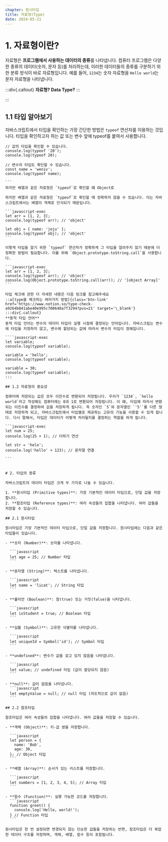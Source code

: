 ```yaml
---
chapter: 원시타입
title: 자료형(Type)
date: 2024-05-21
---
```


# 1. 자료형이란?

자료형은 **프로그램에서 사용하는 데이터의 종류**를 나타냅니다. 컴퓨터 프로그램은 다양한 종류의 데이터(숫자, 문자 등)를 처리하는데, 이러한 데이터들의 종류를 구분하기 위한 분류 방식이 바로 자료형입니다. 예를 들어, `1234`는 숫자 자료형을 `Hello world`는 문자 자료형을 나타냅니다.

:::div{.callout}
**자료형? Data Type?**
:::

:::

## 1.1 타입 알아보기

자바스크립트에서 타입을 확인하는 가장 간단한 방법은 `typeof` 연산자를 이용하는 것입니다. 타입을 확인하고자 하는 값 또는 변수 앞에 typeof를 붙여서 사용합니다.

`````javascript-exec
// 값의 타입을 확인할 수 있습니다.
console.log(typeof '20');
console.log(typeof 20);

// 변수의 타입도 확인할 수 있습니다.
const name = 'weniv';
console.log(typeof name);

```
하지만 배열과 같은 자료형은 `typeof`로 확인할 떄 Object로

하지만 배열과 같은 자료형은 `typeof`로 확인할 때 정확하지 않을 수 있습니다. 이는 자바스크립트에서는 배열이 객체로 인식되기 때문입니다.

```javascript-exec
let arr = [1, 2, 3];
console.log(typeof arr); // 'object'

let obj = { name: 'jeju' };
console.log(typeof obj); // 'object'
```

이렇게 타입을 알기 위한 `typeof` 연산자가 정확하게 그 타입을 알려주지 않기 때문에 더 정확한 방법이 필요합니다. 이를 위해 `Object.prototype.toString.call`을 사용합니다.

```javascript-exec
let arr = [1, 2, 3];
console.log(typeof arr); // 'object'
console.log(Object.prototype.toString.call(arr)); // '[object Array]'
```

타입 체크에 관한 더 자세한 내용은 다음 링크를 참고해주세요
::a[type을 체크하는 여러가지 방법]{class='btn-link' href='https://www.notion.so/type-check-a9264b841abe40e995c700648a7f3294?pvs=21' target='\_blank'}
:::div{.callout}
**동적 타입 언어**
동적 타입 언어는 변수의 데이터 타입이 실행 시점에 결정되는 언어입니다. 자바스크립는 변수에 타입을 지정하지 않고, 변수에 할당되는 값에 따라서 변수의 타입이 정해집니다.

````javascript-exec
let variable;
console.log(typeof variable);

variable = 'hello';
console.log(typeof variable);

variable = 30;
console.log(typeof variable);
:::

## 1.2 자료형의 중요성

컴퓨터에 저장되는 값은 모두 이진수로 변환되어 저장됩니다. 우리가 `1234`, `hello world`라고 작성해도 컴퓨터에는 0과 1로 변환되어 저장됩니다. 이 떄, 타입에 따라서 변환되는 이진수를 결정하여 값을 저장하게 됩니다. 즉 숫자인 `5`와 문자열인 `'5'`를 다른 형태로 저장하게 되고, 자바스크립트에서 타입별로 제공하는 고유의 기능을 사용할 수 있게 됩니다. 다시 말해서, 타입은 데이터가 어떻게 처리될지를 결정하는 역할을 하게 됩니다.

```javascript-exec
let num = 25;
console.log(25 + 1); // 더하기 연산

let str = 'helo';
console.log('hello' + 123); // 문자열 연결

```


# 2. 타입의 종류

자바스크립트의 데이터 타입은 크게 두 가지로 나눌 수 있습니다.

1. **원시타입 (Primitive types)**: 가장 기본적인 데이터 타입으로, 단일 값을 저장합니다.
2. **참조타입 (Reference types)**: 여러 속성들의 집합을 나타냅니다. 여러 값들을 저장할 수 있습니다.

## 2.1 원시타입

원시타입은 가장 기본적인 데이터 타입으로, 단일 값을 저장합니다. 원시타입에는 다음과 같은 타입들이 있습니다.

- **숫자 (Number)**: 숫자를 나타냅니다.

  ```javascript
  let age = 25; // Number 타입
  ```

- **문자열 (String)**: 텍스트를 나타냅니다.

  ```javascript
  let name = 'licat'; // String 타입
  ```

- **불리언 (Boolean)**: 참(true) 또는 거짓(false)을 나타냅니다.

  ```javascript
  let isStudent = true; // Boolean 타입
  ```

- **심볼 (Symbol)**: 고유한 식별자를 나타냅니다.

  ```javascript
  let uniqueId = Symbol('id'); // Symbol 타입
  ```

- **undefined**: 변수가 값을 갖고 있지 않음을 나타냅니다.

  ```javascript
  let value; // undefined 타입 (값이 할당되지 않음)
  ```

- **null**: 값이 없음을 나타냅니다.
  ```javascript
  let emptyValue = null; // null 타입 (의도적으로 값이 없음)
  ```

## 2.2 참조타입

참조타입은 여러 속성들의 집합을 나타냅니다. 여러 값들을 저장할 수 있습니다.

- **객체 (Object)**: 키-값 쌍을 저장합니다.

  ```javascript
  let person = {
    name: 'Bob',
    age: 30,
  }; // Object 타입
  ```

- **배열 (Array)**: 순서가 있는 리스트를 저장합니다.

  ```javascript
  let numbers = [1, 2, 3, 4, 5]; // Array 타입
  ```

- **함수 (Function)**: 실행 가능한 코드를 저장합니다.
  ```javascript
  function greet() {
    console.log('Hello, world!');
  } // Function 타입
  ```

원시타입은 한 번 설정되면 변경되지 않는 단순한 값들을 저장하는 반면, 참조타입은 더 복잡한 데이터 구조를 저장하며, 객체, 배열, 함수 등이 포함됩니다.
`````
